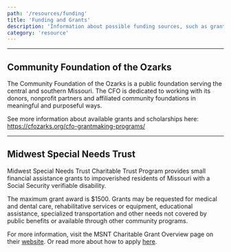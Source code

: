 ```yaml
---
path: '/resources/funding'
title: 'Funding and Grants'
description: 'Information about possible funding sources, such as grants and scholarships, available to individuals and families.'
category: 'resource'
---
```


***

## Community Foundation of the Ozarks
The Community Foundation of the Ozarks is a public foundation serving the central and southern Missouri. The CFO is dedicated to working with its donors, nonprofit partners and affiliated community foundations in meaningful and purposeful ways.

See more information about available grants and scholarships here: https://cfozarks.org/cfo-grantmaking-programs/ 

***

## Midwest Special Needs Trust

Midwest Special Needs Trust Charitable Trust Program provides small financial assistance grants to impoverished residents of Missouri with a Social Security verifiable disability.

The maximum grant award is $1500. Grants may be requested for medical and dental care, rehabilitative services or equipment, educational assistance, specialized transportation and other needs not covered by public benefits or available through other community programs.

For more information, visit the MSNT Charitable Grant Overview page on their [website](https://www.midwestspecialneedstrust.org/charitable-program/about/). Or read more about how to apply [here](https://www.midwestspecialneedstrust.org/charitable-program/apply/). 